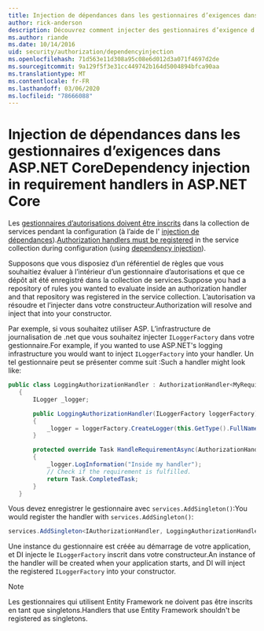 ```yaml
---
title: Injection de dépendances dans les gestionnaires d’exigences dans ASP.NET Core
author: rick-anderson
description: Découvrez comment injecter des gestionnaires d’exigence d’autorisation dans une application ASP.NET Core à l’aide de l’injection de dépendances.
ms.author: riande
ms.date: 10/14/2016
uid: security/authorization/dependencyinjection
ms.openlocfilehash: 71d563e11d308a95c08e6d012d3a071f4697d2de
ms.sourcegitcommit: 9a129f5f3e31cc449742b164d5004894bfca90aa
ms.translationtype: MT
ms.contentlocale: fr-FR
ms.lasthandoff: 03/06/2020
ms.locfileid: "78666088"
---
```

# <a name="dependency-injection-in-requirement-handlers-in-aspnet-core"></a><span data-ttu-id="8d93f-103">Injection de dépendances dans les gestionnaires d’exigences dans ASP.NET Core</span><span class="sxs-lookup"><span data-stu-id="8d93f-103">Dependency injection in requirement handlers in ASP.NET Core</span></span>

<a name="security-authorization-di"></a>

<span data-ttu-id="8d93f-104">Les [gestionnaires d’autorisations doivent être inscrits](xref:security/authorization/policies#handler-registration) dans la collection de services pendant la configuration (à l’aide de l' [injection de dépendances](xref:fundamentals/dependency-injection)).</span><span class="sxs-lookup"><span data-stu-id="8d93f-104">[Authorization handlers must be registered](xref:security/authorization/policies#handler-registration) in the service collection during configuration (using [dependency injection](xref:fundamentals/dependency-injection)).</span></span>

<span data-ttu-id="8d93f-105">Supposons que vous disposiez d’un référentiel de règles que vous souhaitiez évaluer à l’intérieur d’un gestionnaire d’autorisations et que ce dépôt ait été enregistré dans la collection de services.</span><span class="sxs-lookup"><span data-stu-id="8d93f-105">Suppose you had a repository of rules you wanted to evaluate inside an authorization handler and that repository was registered in the service collection.</span></span> <span data-ttu-id="8d93f-106">L’autorisation va résoudre et l’injecter dans votre constructeur.</span><span class="sxs-lookup"><span data-stu-id="8d93f-106">Authorization will resolve and inject that into your constructor.</span></span>

<span data-ttu-id="8d93f-107">Par exemple, si vous souhaitez utiliser ASP. L’infrastructure de journalisation de .net que vous souhaitez injecter `ILoggerFactory` dans votre gestionnaire.</span><span class="sxs-lookup"><span data-stu-id="8d93f-107">For example, if you wanted to use ASP.NET's logging infrastructure you would want to inject `ILoggerFactory` into your handler.</span></span> <span data-ttu-id="8d93f-108">Un tel gestionnaire peut se présenter comme suit :</span><span class="sxs-lookup"><span data-stu-id="8d93f-108">Such a handler might look like:</span></span>

```csharp
public class LoggingAuthorizationHandler : AuthorizationHandler<MyRequirement>
   {
       ILogger _logger;

       public LoggingAuthorizationHandler(ILoggerFactory loggerFactory)
       {
           _logger = loggerFactory.CreateLogger(this.GetType().FullName);
       }

       protected override Task HandleRequirementAsync(AuthorizationHandlerContext context, MyRequirement requirement)
       {
           _logger.LogInformation("Inside my handler");
           // Check if the requirement is fulfilled.
           return Task.CompletedTask;
       }
   }
   ```

<span data-ttu-id="8d93f-109">Vous devez enregistrer le gestionnaire avec `services.AddSingleton()`:</span><span class="sxs-lookup"><span data-stu-id="8d93f-109">You would register the handler with `services.AddSingleton()`:</span></span>

```csharp
services.AddSingleton<IAuthorizationHandler, LoggingAuthorizationHandler>();
```

<span data-ttu-id="8d93f-110">Une instance du gestionnaire est créée au démarrage de votre application, et DI injecte le `ILoggerFactory` inscrit dans votre constructeur.</span><span class="sxs-lookup"><span data-stu-id="8d93f-110">An instance of the handler will be created when your application starts, and DI will inject the registered `ILoggerFactory` into your constructor.</span></span>

> [!NOTE]
> <span data-ttu-id="8d93f-111">Les gestionnaires qui utilisent Entity Framework ne doivent pas être inscrits en tant que singletons.</span><span class="sxs-lookup"><span data-stu-id="8d93f-111">Handlers that use Entity Framework shouldn't be registered as singletons.</span></span>
